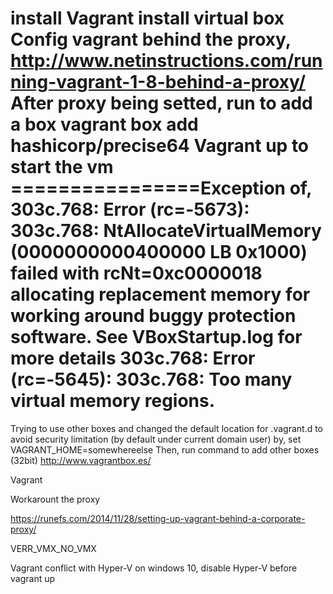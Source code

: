 install Vagrant
install virtual box
Config vagrant behind the proxy,
http://www.netinstructions.com/running-vagrant-1-8-behind-a-proxy/
After proxy being setted, run to add a box
vagrant box add hashicorp/precise64
Vagrant up to start the vm
================Exception of,
303c.768: Error (rc=-5673):
303c.768: NtAllocateVirtualMemory (0000000000400000 LB 0x1000) failed with rcNt=0xc0000018 allocating replacement memory for working around buggy protection software. See VBoxStartup.log for more details
303c.768: Error (rc=-5645):
303c.768: Too many virtual memory regions.
=================
Trying to use other boxes and changed the default location for .vagrant.d to avoid security limitation (by default under current domain user) by,
set VAGRANT_HOME=somewhereelse
Then, run command to add other boxes (32bit)
http://www.vagrantbox.es/


Vagrant

Workarount the proxy

https://runefs.com/2014/11/28/setting-up-vagrant-behind-a-corporate-proxy/

VERR_VMX_NO_VMX

Vagrant conflict with Hyper-V on windows 10, disable Hyper-V before vagrant up
